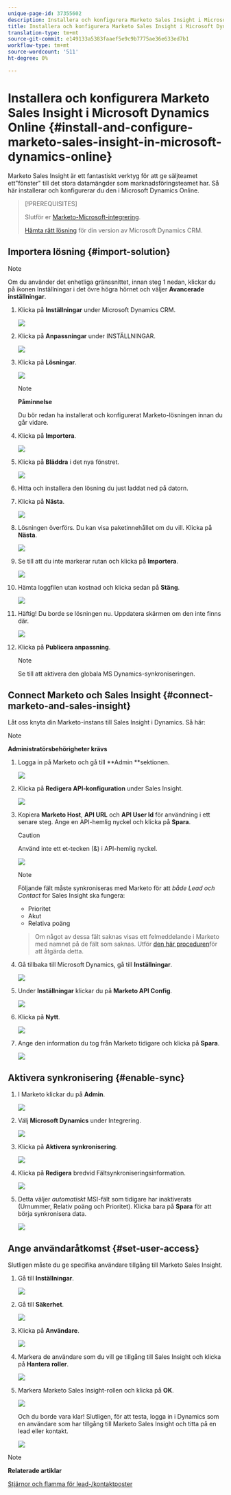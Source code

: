 ```yaml
---
unique-page-id: 37355602
description: Installera och konfigurera Marketo Sales Insight i Microsoft Dynamics Online - Marketo Docs - produktdokumentation
title: Installera och konfigurera Marketo Sales Insight i Microsoft Dynamics Online
translation-type: tm+mt
source-git-commit: e149133a5383faaef5e9c9b7775ae36e633ed7b1
workflow-type: tm+mt
source-wordcount: '511'
ht-degree: 0%

---
```



# Installera och konfigurera Marketo Sales Insight i Microsoft Dynamics Online {#install-and-configure-marketo-sales-insight-in-microsoft-dynamics-online}

Marketo Sales Insight är ett fantastiskt verktyg för att ge säljteamet ett&quot;fönster&quot; till det stora datamängder som marknadsföringsteamet har. Så här installerar och konfigurerar du den i Microsoft Dynamics Online.

>[!PREREQUISITES]
>
>Slutför er [Marketo-Microsoft-integrering](http://docs.marketo.com/x/E4A2).
>
>[Hämta rätt lösning](http://docs.marketo.com/x/LoJo) för din version av Microsoft Dynamics CRM.

## Importera lösning {#import-solution}

>[!NOTE]
>
>Om du använder det enhetliga gränssnittet, innan steg 1 nedan, klickar du på ikonen Inställningar i det övre högra hörnet och väljer **Avancerade inställningar**.

1. Klicka på **Inställningar** under Microsoft Dynamics CRM.

   ![](assets/image2014-12-12-9-3a4-3a56-1.png)

1. Klicka på **Anpassningar** under INSTÄLLNINGAR.

   ![](assets/image2015-4-29-14-3a22-3a1-1.png)

1. Klicka på **Lösningar**.

   ![](assets/image2014-12-12-9-3a5-3a17-1.png)

   >[!NOTE]
   >
   >**Påminnelse**
   >
   >
   >Du bör redan ha installerat och konfigurerat Marketo-lösningen innan du går vidare.

1. Klicka på **Importera**.

   ![](assets/image2014-12-12-9-3a5-3a27-1.png)

1. Klicka på **Bläddra** i det nya fönstret.

   ![](assets/image2014-12-12-9-3a5-3a36-1.png)

1. Hitta och installera den lösning du just laddat ned på datorn.
1. Klicka på **Nästa**.

   ![](assets/seven.png)

1. Lösningen överförs. Du kan visa paketinnehållet om du vill. Klicka på **Nästa**.

   ![](assets/image2014-12-12-9-3a6-3a10-1.png)

1. Se till att du inte markerar rutan och klicka på **Importera**.

   ![](assets/image2014-12-12-9-3a6-3a19-1.png)

1. Hämta loggfilen utan kostnad och klicka sedan på **Stäng**.

   ![](assets/image2014-12-12-9-3a6-3a29-1.png)

1. Häftig! Du borde se lösningen nu. Uppdatera skärmen om den inte finns där.

   ![](assets/eleven.png)

1. Klicka på **Publicera anpassning**.

   >[!NOTE]
   >
   >Se till att aktivera den globala MS Dynamics-synkroniseringen.

## Connect Marketo och Sales Insight {#connect-marketo-and-sales-insight}

Låt oss knyta din Marketo-instans till Sales Insight i Dynamics. Så här:

>[!NOTE]
>
>**Administratörsbehörigheter krävs**

1. Logga in på Marketo och gå till **Admin **sektionen.

   ![](assets/image2014-12-12-9-3a6-3a50-1.png)

1. Klicka på **Redigera API-konfiguration** under Sales Insight.

   ![](assets/image2014-12-12-9-3a7-3a0-1.png)

1. Kopiera **Marketo Host**, **API URL** och **API User Id** för användning i ett senare steg. Ange en API-hemlig nyckel och klicka på **Spara**.

   >[!CAUTION]
   >
   >Använd inte ett et-tecken (&amp;) i API-hemlig nyckel.

   ![](assets/image2014-12-12-9-3a7-3a9-1.png)

   >[!NOTE]
   >
   >Följande fält måste synkroniseras med Marketo för att *både Lead och Contact* for Sales Insight ska fungera:
   >
   >    
   >    
   >    * Prioritet
   >    * Akut
   >    * Relativa poäng

   >    
   >    
   >Om något av dessa fält saknas visas ett felmeddelande i Marketo med namnet på de fält som saknas. Utför [den här proceduren](../../../../product-docs/marketo-sales-insight/msi-for-microsoft-dynamics/setting-up-and-using/required-fields-for-syncing-marketo-with-dynamics.md)för att åtgärda detta.

1. Gå tillbaka till Microsoft Dynamics, gå till **Inställningar**.

   ![](assets/image2014-12-12-9-3a7-3a25-1.png)

1. Under **Inställningar** klickar du på **Marketo API Config**.

   ![](assets/image2014-12-12-9-3a7-3a34-1.png)

1. Klicka på **Nytt**.

   ![](assets/image2014-12-12-9-3a8-3a8-1.png)

1. Ange den information du tog från Marketo tidigare och klicka på **Spara**.

   ![](assets/image2014-12-12-9-3a8-3a17-1.png)

## Aktivera synkronisering {#enable-sync}

1. I Marketo klickar du på **Admin**.

   ![](assets/enable-one.png)

1. Välj **Microsoft Dynamics** under Integrering.

   ![](assets/enable-two.png)

1. Klicka på **Aktivera synkronisering**.

   ![](assets/enable-three.png)

1. Klicka på **Redigera** bredvid Fältsynkroniseringsinformation.

   ![](assets/enable-four.png)

1. Detta väljer *automatiskt* MSI-fält som tidigare har inaktiverats (Urnummer, Relativ poäng och Prioritet). Klicka bara på **Spara** för att börja synkronisera data.

   ![](assets/enable-five.png)

## Ange användaråtkomst {#set-user-access}

Slutligen måste du ge specifika användare tillgång till Marketo Sales Insight.

1. Gå till **Inställningar**.

   ![](assets/image2014-12-12-9-3a8-3a34-1.png)

1. Gå till **Säkerhet**.

   ![](assets/image2015-4-29-14-3a56-3a33-1.png)

1. Klicka på **Användare**.

   ![](assets/image2015-4-29-14-3a57-3a46-1.png)

1. Markera de användare som du vill ge tillgång till Sales Insight och klicka på **Hantera roller**.

   ![](assets/image2015-4-29-14-3a59-3a31-1.png)

1. Markera Marketo Sales Insight-rollen och klicka på **OK**.

   ![](assets/image2014-12-12-9-3a9-3a22-1.png)

   Och du borde vara klar! Slutligen, för att testa, logga in i Dynamics som en användare som har tillgång till Marketo Sales Insight och titta på en lead eller kontakt.

   ![](assets/image2015-4-29-15-3a2-3a27-1.png)

>[!NOTE]
>
>**Relaterade artiklar**
>
>[Stjärnor och flamma för lead-/kontaktposter](http://docs.marketo.com/x/BICMAg)


